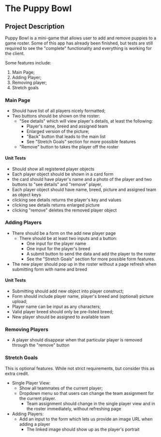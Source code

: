 # The Puppy Bowl

## Project Description
Puppy Bowl is a mini-game that allows user to add and remove puppies to a game roster. Some of this app has already been finished, but tests are still required to see the "complete" functionality and everything is working for the client.

Some features include:
1. Main Page;
2. Adding Player;
3. Removing player;
4. Stretch goals

### Main Page
- Should have list of all players nicely formatted;
- Two buttons should be shown on the roster:
  - "See details" which will view player's details, at least the following:
    - Player's name, breed and assigned team
    - Enlarged version of the picture;
    - "Back" button that leads to the main list
    - See "Stretch Goals" section for more possible features
  - "Remove" button to takes the player off the roster

#### Unit Tests

- Should show all registered player objects
- Each player object should be shown in a card form
- the card should have player's name and a photo of the player and two buttons to "see details" and "remove" player, 
- Each player object should have name, breed, picture and assigned team as object keys
- clicking see details returns the player's key and values
- clicking see details returns enlarged picture
- clicking "remove" deletes the removed player object
   

### Adding Players
- There should be a form on the add new player page
  - There should be at least two inputs and a button:
    - One input for the player name
    - One input for the player's breed
    - A submit button to send the data and add the player to the roster
    - See the "Stretch Goals" section for more possible form features.
- The new player should pop up in the roster without a page refresh when submitting form with name and breed

#### Unit Tests

- Submitting should add new object into player construct;
- Form should include player name, player's breed and (optional) picture upload;
- Player name can be input as any characters;
- Valid player breed should only be pre-listed breed;
- New player should be assigned to available team
### Removing Players
- A player should disappear when that particular player is removed through the "remove" button
### Stretch Goals
This is optional features. While not strict requirements, but consider this as extra credit.
- Single Player View:
  - Show all teammates of the current player;
  - Dropdown menu so that users can change the team assignment for the current player.
    - Team assignment should change in the single player view and in the roster immediately, without refreshing page
- Adding Players: 
  - Add an input to the form which lets us provide an image URL when adding a player
    - The linked image should show up as the player's portrait